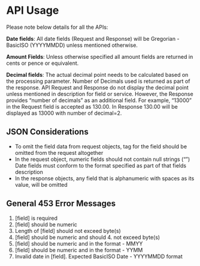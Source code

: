 
# API Usage

Please note below details for all the APIs:

**Date fields**: All date fields (Request and Response) will be Gregorian -BasicISO (YYYYMMDD) unless mentioned otherwise.

**Amount Fields**: Unless otherwise specified all amount fields are returned in cents or pence or equivalent.

**Decimal fields**: The actual decimal point needs to be calculated based on the processing parameter. Number of Decimals used is returned as part of the response. API Request and Response do not display the decimal point unless mentioned in description for field or service. However, the Response provides “number of decimals” as an additional field. For example, “13000” in the Request field is accepted as 130.00. In Response 130.00 will be displayed as 13000 with number of decimal=2.

## JSON Considerations

* To omit the field data from request objects, tag for the field should be omitted from the request altogether
* In the request object, numeric fields should not contain null strings (“”)
Date fields must conform to the format specified as part of that fields description
* In the response objects, any field that is alphanumeric with spaces as its value, will be omitted

## General 453 Error Messages

1. [field] is required
2. [field] should be numeric
3. Length of [field] should not exceed <n> byte(s)
4. [field] should be numeric and should 4. not exceed <n> byte(s)
5. [field] should be numeric and in the format - MMYY
6. [field] should be numeric and in the format - YYMM
7. Invalid date in [field]. Expected BasicISO Date - YYYYMMDD format
